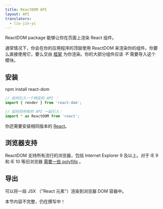 ```yaml
---
title: ReactDOM API
layout: API
translators:
  - liu-jin-yi
---
```


<Intro>

ReactDOM package 能够让你在页面上渲染 React 组件。

</Intro>

通常情况下，你会在你的应用程序的顶层使用 ReactDOM 来渲染你的组件。你要么直接使用它，要么交由 [框架](/learn/start-a-new-react-project#building-with-react-and-a-framework) 为你渲染。你的大部分组件应该 *不* 需要导入这个模块。

## 安装

<PackageImport>

<TerminalBlock>

npm install react-dom

</TerminalBlock>

```js
// 如何引入一个特定的 API ：
import { render } from 'react-dom';

// 如何将所有的 API 一起引入：
import * as ReactDOM from 'react';
```

</PackageImport>

你还需要安装相同版本的 [React](/api/)。

## 浏览器支持

ReactDOM 支持所有流行的浏览器，包括 Internet Explorer 9 及以上。对于 IE 9 和 IE 10 等旧浏览器 [需要一些 polyfills](http://todo%20link%20to%20js%20environment%20requirements/) 。

## 导出

<YouWillLearnCard title="render" path="/reference/render">

可以将一段 JSX （"React 元素"）渲染到浏览器 DOM 容器中。

</YouWillLearnCard>

本节内容不完整，仍在撰写中！
